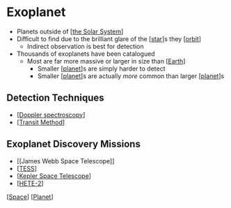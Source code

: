 # Exoplanet

- Planets outside of [[the Solar System]]
- Difficult to find due to the brilliant glare of the [[star]]s they [[orbit]]
  - Indirect observation is best for detection
- Thousands of exoplanets have been catalogued
  - Most are far more massive or larger in size than [[Earth]]
    - Smaller [[planet]]s are simply harder to detect
    - Smaller [[planet]]s are actually *more* common than larger [[planet]]s

## Detection Techniques

- [[Doppler spectroscopy]]
- [[Transit Method]]

## Exoplanet Discovery Missions

- [[James Webb Space Telescope]]
- [[TESS]]
- [[Kepler Space Telescope]]
- [[HETE-2]]

[[Space]] [[Planet]]

[//begin]: # "Autogenerated link references for markdown compatibility"
[the Solar System]: the-solar-system "The Solar System"
[star]: star "Star"
[orbit]: orbit "Orbit"
[Earth]: earth "Earth 🜨"
[planet]: planet "Planet"
[planet]: planet "Planet"
[planet]: planet "Planet"
[Doppler spectroscopy]: doppler-spectroscopy "Doppler Spectroscopy (Radial Velocity Method)"
[Transit Method]: transit-method "Transit Method"
[TESS]: tess "TESS (Transiting Exoplanet Survey Satellite)"
[Kepler Space Telescope]: kepler-space-telescope "Kepler Space Telescope"
[HETE-2]: hete-2 "HETE-2 (High Energy Transit Explorer)"
[Space]: space "Space"
[Planet]: planet "Planet"
[//end]: # "Autogenerated link references"